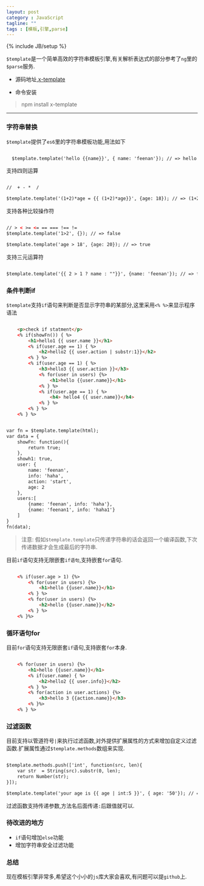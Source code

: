 ```yaml
---
layout: post
category : JavaScript
tagline: ""
tags : [模板,引擎,parse]
---
```

{% include JB/setup %}


`$template`是一个简单高效的字符串模板引擎,有关解析表达式的部分参考了`ng`里的`$parse`服务.

* 源码地址,<a href="https://github.com/xuwenmin/template" target="_blank">x-template</a>

* 命令安装

> npm install x-template

---

### 字符串替换

`$template`提供了`es6`里的字符串模板功能,用法如下

```html

  $template.template('hello {{name}}', { name: 'feenan'}); // => hello feenan

```

支持四则运算

```html

//  + - *  /

$template.template('(1+2)*age = {{ (1+2)*age}}', {age: 18}); // => (1+2)*age = 54

```

支持各种比较操作符

```html

// > < >= <= == === !== !=
$template.template('1>2', {}); // => false

$template.template('age > 18', {age: 20}); // => true

```

支持三元运算符

```html

$template.template('{{ 2 > 1 ? name : ""}}', {name: 'feenan'}); // => feenan

```

### 条件判断if

`$template`支持`if`语句来判断是否显示字符串的某部分,这里采用`<% %>`来显示程序语法

```html

	<p>check if statment</p>
	<% if(showFn()) { %>
		<h1>hello1 {{ user.name }}</h1>
		<% if(user.age == 1) { %>
			<h2>hello2 {{ user.action | substr:1}}</h2>
		<% } %>
		<% if(user.age == 1) { %>
			<h3>hello3 {{ user.action }}</h3>
			<% for(user in users) {%>
				<h1>hello {{user.name}}</h1>
			<% } %>
			<% if(user.age == 1) { %>
				<h4> hello4 {{ user.name}}</h4>
			<% } %>
		<% } %>
	<% } %>	

```

```html

var fn = $template.template(html);
var data = {
	showFn: function(){
		return true;
	},
	showh1: true,
	user: {
		name: 'feenan',
		info: 'haha',
		action: 'start',
		age: 2
	},
	users:[
		{name: 'feenan', info: 'haha'},
		{name: 'feenan1', info: 'haha1'}
	]
}
fn(data);
```

> 注意: 假如`$template.template`只传递字符串的话会返回一个编译函数,下次传递数据才会生成最后的字符串.

目前`if`语句支持无限嵌套`if语句`,支持嵌套`for`语句.

```html

	<% if(user.age > 1) {%>
		<% for(user in users) {%>
			<h1>hello {{user.name}}</h1>
		<% } %>
		<% for(user in users) {%>
			<h2>hello {{user.name}}</h2>
		<% } %>
	<% }%>

```

### 循环语句for

目前`for`语句支持无限嵌套`if`语句,支持嵌套`for`本身.

```html

	<% for(user in users) {%>
		<h1>hello {{user.name}}</h1>
		<% if(user.name) { %>
			<h2>hello2 {{ user.info}}</h2>
		<% } %>
		<% for(action in user.actions) {%>
			<h3>hello 3 {{action.name}}</h3>
		<% }%>
	<% } %>

```

### 过滤函数

目前支持以管道符号`|`来执行过滤函数,对外提供扩展属性的方式来增加自定义过滤函数.扩展属性通过`$template.methods`数组来实现.

```html

$template.methods.push(['int', function(src, len){
	var str  = String(src).substr(0, len);
	return Number(str);
}]);

$template.template('your age is {{ age | int:5 }}', { age: '50'}); // => 50

```

过滤函数支持传递参数,方法名后面传递`:`后跟值就可以.

### 待改进的地方

* `if`语句增加`else`功能
* 增加字符串安全过滤功能

### 总结

现在模板引擎非常多,希望这个小小的`js`库大家会喜欢,有问题可以提`github`上.
























